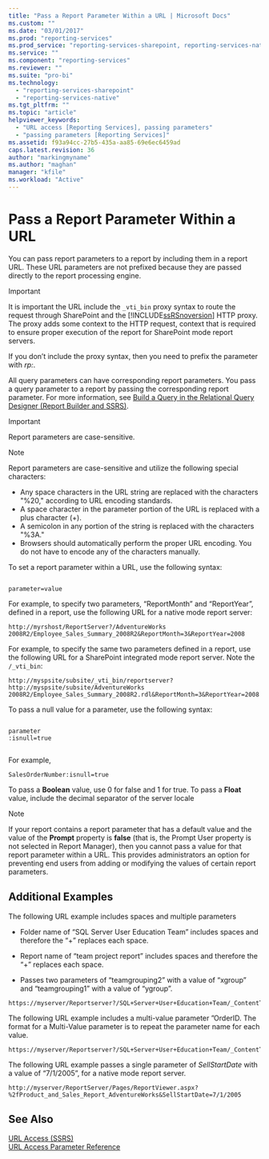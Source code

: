 ```yaml
---
title: "Pass a Report Parameter Within a URL | Microsoft Docs"
ms.custom: ""
ms.date: "03/01/2017"
ms.prod: "reporting-services"
ms.prod_service: "reporting-services-sharepoint, reporting-services-native"
ms.service: ""
ms.component: "reporting-services"
ms.reviewer: ""
ms.suite: "pro-bi"
ms.technology: 
  - "reporting-services-sharepoint"
  - "reporting-services-native"
ms.tgt_pltfrm: ""
ms.topic: "article"
helpviewer_keywords: 
  - "URL access [Reporting Services], passing parameters"
  - "passing parameters [Reporting Services]"
ms.assetid: f93a94cc-27b5-435a-aa85-69e6ec6459ad
caps.latest.revision: 36
author: "markingmyname"
ms.author: "maghan"
manager: "kfile"
ms.workload: "Active"
---
```

# Pass a Report Parameter Within a URL
  You can pass report parameters to a report by including them in a report URL. These URL parameters are not prefixed because they are passed directly to the report processing engine.  
  
> [!IMPORTANT]  
>  It is important the URL include the `_vti_bin` proxy syntax to route the request through SharePoint and the [!INCLUDE[ssRSnoversion](../includes/ssrsnoversion-md.md)] HTTP proxy. The proxy adds some context to the HTTP request, context that is required to ensure proper execution of the report for SharePoint mode report servers.  
>   
>  If you don’t include the proxy syntax, then you need to prefix the parameter with *rp:*.  
  
 All query parameters can have corresponding report parameters. You pass a query parameter to a report by passing the corresponding report parameter. For more information, see [Build a Query in the Relational Query Designer &#40;Report Builder and SSRS&#41;](../reporting-services/report-data/build-a-query-in-the-relational-query-designer-report-builder-and-ssrs.md).  
  
> [!IMPORTANT]  
>  Report parameters are case-sensitive.  
  
> [!NOTE]  
>  Report parameters are case-sensitive and utilize the following special characters:  
>   
>  -   Any space characters in the URL string are replaced with the characters "%20," according to URL encoding standards.  
> -   A space character in the parameter portion of the URL is replaced with a plus character (+).  
> -   A semicolon in any portion of the string is replaced with the characters "%3A."  
> -   Browsers should automatically perform the proper URL encoding. You do not have to encode any of the characters manually.  
  
 To set a report parameter within a URL, use the following syntax:  
  
```  
  
parameter=value  
```  
  
 For example, to specify two parameters, “ReportMonth” and “ReportYear”, defined in a report, use the following URL for a native mode report server:  
  
```  
http://myrshost/ReportServer?/AdventureWorks 2008R2/Employee_Sales_Summary_2008R2&ReportMonth=3&ReportYear=2008  
```  
  
 For example, to specify the same two parameters defined in a report, use the following URL for a SharePoint integrated mode report server. Note the `/_vti_bin`:  
  
```  
http://myspsite/subsite/_vti_bin/reportserver?http://myspsite/subsite/AdventureWorks 2008R2/Employee_Sales_Summary_2008R2.rdl&ReportMonth=3&ReportYear=2008  
```  
  
 To pass a null value for a parameter, use the following syntax:  
  
```  
  
parameter  
:isnull=true  
  
```  
  
 For example,  
  
```  
SalesOrderNumber:isnull=true  
```  
  
 To pass a **Boolean** value, use 0 for false and 1 for true. To pass a **Float** value, include the decimal separator of the server locale  
  
> [!NOTE]  
>  If your report contains a report parameter that has a default value and the value of the **Prompt** property is **false** (that is, the Prompt User property is not selected in Report Manager), then you cannot pass a value for that report parameter within a URL. This provides administrators an option for preventing end users from adding or modifying the values of certain report parameters.  
  
##  <a name="bkmk_examples"></a> Additional Examples  
 The following URL example includes spaces and multiple parameters  
  
-   Folder name of “SQL Server User Education Team” includes spaces and therefore the “+” replaces each space.  
  
-   Report name of “team project report” includes spaces and therefore the “+” replaces each space.  
  
-   Passes two parameters of “teamgrouping2” with a value of “xgroup” and “teamgrouping1” with a value of “ygroup”.  
  
```  
https://myserver/Reportserver?/SQL+Server+User+Education+Team/_ContentTeams/folder123/team+project+report&teamgrouping2=xgroup&teamgrouping1=ygroup  
```  
  
 The following URL example includes a multi-value parameter ”OrderID. The format for a Multi-Value parameter is to repeat the parameter name for each value.  
  
```  
https://myserver/Reportserver?/SQL+Server+User+Education+Team/_ContentTeams/folder123/team+project+report&teamgrouping2=xgroup&teamgrouping1=ygroup&OrderID=747&OrderID=787&OrderID=12  
```  
  
 The following URL example passes a single parameter of *SellStartDate* with a value of “7/1/2005”, for a native mode report server.  
  
```  
http://myserver/ReportServer/Pages/ReportViewer.aspx?%2fProduct_and_Sales_Report_AdventureWorks&SellStartDate=7/1/2005  
```  
  
## See Also  
 [URL Access &#40;SSRS&#41;](../reporting-services/url-access-ssrs.md)   
 [URL Access Parameter Reference](../reporting-services/url-access-parameter-reference.md)  
  
  
